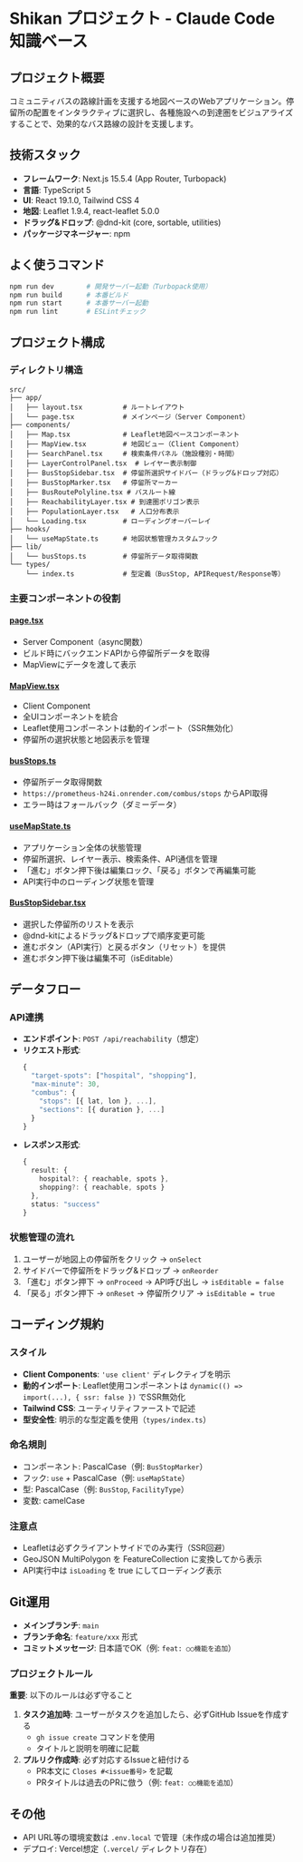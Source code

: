 # Shikan プロジェクト - Claude Code 知識ベース

## プロジェクト概要
コミュニティバスの路線計画を支援する地図ベースのWebアプリケーション。停留所の配置をインタラクティブに選択し、各種施設への到達圏をビジュアライズすることで、効果的なバス路線の設計を支援します。

## 技術スタック
- **フレームワーク**: Next.js 15.5.4 (App Router, Turbopack)
- **言語**: TypeScript 5
- **UI**: React 19.1.0, Tailwind CSS 4
- **地図**: Leaflet 1.9.4, react-leaflet 5.0.0
- **ドラッグ&ドロップ**: @dnd-kit (core, sortable, utilities)
- **パッケージマネージャー**: npm

## よく使うコマンド
```bash
npm run dev        # 開発サーバー起動（Turbopack使用）
npm run build      # 本番ビルド
npm run start      # 本番サーバー起動
npm run lint       # ESLintチェック
```

## プロジェクト構成

### ディレクトリ構造
```
src/
├── app/
│   ├── layout.tsx          # ルートレイアウト
│   └── page.tsx            # メインページ（Server Component）
├── components/
│   ├── Map.tsx             # Leaflet地図ベースコンポーネント
│   ├── MapView.tsx         # 地図ビュー（Client Component）
│   ├── SearchPanel.tsx     # 検索条件パネル（施設種別・時間）
│   ├── LayerControlPanel.tsx  # レイヤー表示制御
│   ├── BusStopSidebar.tsx  # 停留所選択サイドバー（ドラッグ&ドロップ対応）
│   ├── BusStopMarker.tsx   # 停留所マーカー
│   ├── BusRoutePolyline.tsx # バスルート線
│   ├── ReachabilityLayer.tsx # 到達圏ポリゴン表示
│   ├── PopulationLayer.tsx   # 人口分布表示
│   └── Loading.tsx         # ローディングオーバーレイ
├── hooks/
│   └── useMapState.ts      # 地図状態管理カスタムフック
├── lib/
│   └── busStops.ts         # 停留所データ取得関数
└── types/
    └── index.ts            # 型定義（BusStop, APIRequest/Response等）
```

### 主要コンポーネントの役割

#### [page.tsx](src/app/page.tsx)
- Server Component（async関数）
- ビルド時にバックエンドAPIから停留所データを取得
- MapViewにデータを渡して表示

#### [MapView.tsx](src/components/MapView.tsx)
- Client Component
- 全UIコンポーネントを統合
- Leaflet使用コンポーネントは動的インポート（SSR無効化）
- 停留所の選択状態と地図表示を管理

#### [busStops.ts](src/lib/busStops.ts)
- 停留所データ取得関数
- `https://prometheus-h24i.onrender.com/combus/stops` からAPI取得
- エラー時はフォールバック（ダミーデータ）

#### [useMapState.ts](src/hooks/useMapState.ts)
- アプリケーション全体の状態管理
- 停留所選択、レイヤー表示、検索条件、API通信を管理
- 「進む」ボタン押下後は編集ロック、「戻る」ボタンで再編集可能
- API実行中のローディング状態を管理

#### [BusStopSidebar.tsx](src/components/BusStopSidebar.tsx)
- 選択した停留所のリストを表示
- @dnd-kitによるドラッグ&ドロップで順序変更可能
- 進むボタン（API実行）と戻るボタン（リセット）を提供
- 進むボタン押下後は編集不可（isEditable）

## データフロー

### API連携
- **エンドポイント**: `POST /api/reachability`（想定）
- **リクエスト形式**:
  ```typescript
  {
    "target-spots": ["hospital", "shopping"],
    "max-minute": 30,
    "combus": {
      "stops": [{ lat, lon }, ...],
      "sections": [{ duration }, ...]
    }
  }
  ```
- **レスポンス形式**:
  ```typescript
  {
    result: {
      hospital?: { reachable, spots },
      shopping?: { reachable, spots }
    },
    status: "success"
  }
  ```

### 状態管理の流れ
1. ユーザーが地図上の停留所をクリック → `onSelect`
2. サイドバーで停留所をドラッグ&ドロップ → `onReorder`
3. 「進む」ボタン押下 → `onProceed` → API呼び出し → `isEditable = false`
4. 「戻る」ボタン押下 → `onReset` → 停留所クリア → `isEditable = true`

## コーディング規約

### スタイル
- **Client Components**: `'use client'` ディレクティブを明示
- **動的インポート**: Leaflet使用コンポーネントは `dynamic(() => import(...), { ssr: false })` でSSR無効化
- **Tailwind CSS**: ユーティリティファーストで記述
- **型安全性**: 明示的な型定義を使用（`types/index.ts`）

### 命名規則
- コンポーネント: PascalCase（例: `BusStopMarker`）
- フック: `use` + PascalCase（例: `useMapState`）
- 型: PascalCase（例: `BusStop`, `FacilityType`）
- 変数: camelCase

### 注意点
- Leafletは必ずクライアントサイドでのみ実行（SSR回避）
- GeoJSON MultiPolygon を FeatureCollection に変換してから表示
- API実行中は `isLoading` を true にしてローディング表示

## Git運用
- **メインブランチ**: `main`
- **ブランチ命名**: `feature/xxx` 形式
- **コミットメッセージ**: 日本語でOK（例: `feat: ○○機能を追加`）

### プロジェクトルール
**重要**: 以下のルールは必ず守ること
1. **タスク追加時**: ユーザーがタスクを追加したら、必ずGitHub Issueを作成する
   - `gh issue create` コマンドを使用
   - タイトルと説明を明確に記載
2. **プルリク作成時**: 必ず対応するIssueと紐付ける
   - PR本文に `Closes #<issue番号>` を記載
   - PRタイトルは過去のPRに倣う（例: `feat: ○○機能を追加`）

## その他
- API URL等の環境変数は `.env.local` で管理（未作成の場合は追加推奨）
- デプロイ: Vercel想定（`.vercel/` ディレクトリ存在）

